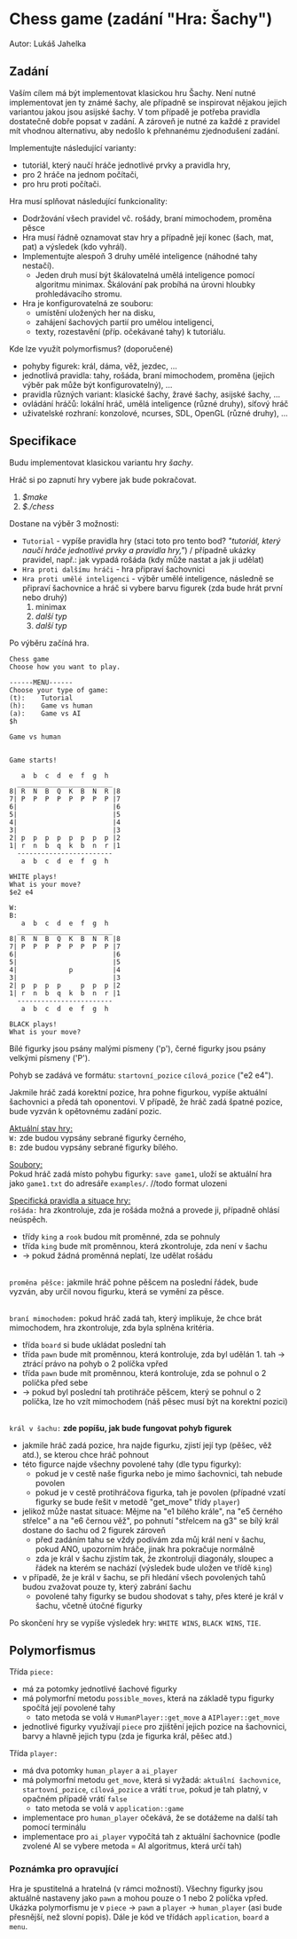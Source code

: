 # Chess game (zadání "Hra: Šachy")
Autor: Lukáš Jahelka

## Zadání

Vaším cílem má být implementovat klasickou hru Šachy. Není nutné implementovat jen ty známé šachy, ale případně se inspirovat nějakou jejich variantou jakou jsou asijské šachy. V tom případě je potřeba pravidla dostatečně dobře popsat v zadání. A zároveň je nutné za každé z pravidel mít vhodnou alternativu, aby nedošlo k přehnanému zjednodušení zadání.

Implementujte následující varianty:

* tutoriál, který naučí hráče jednotlivé prvky a pravidla hry,
* pro 2 hráče na jednom počítači,
* pro hru proti počítači.

Hra musí splňovat následující funkcionality:

* Dodržování všech pravidel vč. rošády, braní mimochodem, proměna pěsce
* Hra musí řádně oznamovat stav hry a případně její konec (šach, mat, pat) a výsledek (kdo vyhrál).
* Implementujte alespoň 3 druhy umělé inteligence (náhodné tahy nestačí).
  * Jeden druh musí být škálovatelná umělá inteligence pomocí algoritmu minimax. Škálování pak probíhá na úrovni hloubky prohledávacího stromu.
* Hra je konfigurovatelná ze souboru:
  * umístění uložených her na disku,
  * zahájení šachových partií pro umělou inteligenci,
  * texty, rozestavění (příp. očekávané tahy) k tutoriálu.


Kde lze využít polymorfismus? (doporučené)

* pohyby figurek: král, dáma, věž, jezdec, ...
* jednotlivá pravidla: tahy, rošáda, braní mimochodem, proměna (jejich výběr pak může být konfigurovatelný), ...
* pravidla různých variant: klasické šachy, žravé šachy, asijské šachy, ...
* ovládání hráčů: lokální hráč, umělá inteligence (různé druhy), síťový hráč
* uživatelské rozhraní: konzolové, ncurses, SDL, OpenGL (různé druhy), ...

## Specifikace

Budu implementovat klasickou variantu hry *šachy*.

Hráč si po zapnutí hry vybere jak bude pokračovat.
1) *$make*
2) *$./chess*

Dostane na výběr 3 možnosti:

* `Tutorial` - vypíše pravidla hry 
(staci toto pro tento bod?
*"tutoriál, který naučí hráče jednotlivé prvky a pravidla hry,"*) / případně ukázky pravidel, např.: jak vypadá rošáda (kdy může nastat a jak ji udělat)
* `Hra proti dalšímu hráči` - hra připraví šachovnici
* `Hra proti umělé inteligenci` - výběr umělé inteligence, následně se připraví šachovnice a hráč si vybere barvu figurek (zda bude hrát první nebo druhý)
  1. minimax
  2. *další typ*
  3. *další typ*

Po výběru začíná hra.

```
Chess game
Choose how you want to play.

------MENU------
Choose your type of game:
(t):    Tutorial
(h):    Game vs human
(a):    Game vs AI
$h

Game vs human


Game starts!

   a  b  c  d  e  f  g  h
  ________________________
8| R  N  B  Q  K  B  N  R |8
7| P  P  P  P  P  P  P  P |7
6|                        |6
5|                        |5
4|                        |4
3|                        |3
2| p  p  p  p  p  p  p  p |2
1| r  n  b  q  k  b  n  r |1
  ------------------------
   a  b  c  d  e  f  g  h

WHITE plays!
What is your move?
$e2 e4

W: 
B:
   a  b  c  d  e  f  g  h
  ________________________
8| R  N  B  Q  K  B  N  R |8
7| P  P  P  P  P  P  P  P |7
6|                        |6
5|                        |5
4|             p          |4
3|                        |3
2| p  p  p  p     p  p  p |2
1| r  n  b  q  k  b  n  r |1
  ------------------------
   a  b  c  d  e  f  g  h

BLACK plays!
What is your move?
```
Bílé figurky jsou psány malými písmeny ('p'), černé figurky jsou psány velkými písmeny ('P').

Pohyb se zadává ve formátu: `startovní_pozice` `cílová_pozice` ("e2 e4").

Jakmile hráč zadá korektní pozice, hra pohne figurkou, vypíše aktuální šachovnici a předá tah oponentovi. 
V případě, že hráč zadá špatné pozice, bude vyzván k opětovnému zadání pozic.

<u>Aktuální stav hry:</u>
<br>`W:` zde budou vypsány sebrané figurky černého,
<br>`B:` zde budou vypsány sebrané figurky bílého.

<u>Soubory:</u>
<br>Pokud hráč zadá místo pohybu figurky: `save game1`, uloží se aktuální hra jako `game1.txt` do adresáře `examples/`.
//todo format ulozeni

<u>Specifická pravidla a situace hry:</u>
<br>`rošáda:` hra zkontroluje, zda je rošáda možná a provede ji, případně ohlásí neúspěch.
* třídy `king` a `rook` budou mít proměnné, zda se pohnuly
* třída `king` bude mít proměnnou, která zkontroluje, zda není v šachu
* -> pokud žádná proměnná neplatí, lze udělat rošádu

<br>`proměna pěšce:` jakmile hráč pohne pěšcem na poslední řádek, bude vyzván, aby určil novou figurku, která se vymění za pěsce.

<br>`braní mimochodem:` pokud hráč zadá tah, který implikuje, že chce brát mimochodem, hra zkontroluje, zda byla splněna kritéria.
* třída `board` si bude ukládat poslední tah
* třída `pawn` bude mít proměnnou, která kontroluje, zda byl udělán 1. tah -> ztrácí právo na pohyb o 2 políčka vpřed
* třída `pawn` bude mít proměnnou, která kontroluje, zda se pohnul o 2 políčka před sebe
* -> pokud byl poslední tah protihráče pěšcem, který se pohnul o 2 políčka, lze ho vzít mimochodem (náš pěsec musí být na korektní pozici)

<br>`král v šachu:`  <b>zde popíšu, jak bude fungovat pohyb figurek</b>
* jakmile hráč zadá pozice, hra najde figurku, zjistí její typ (pěšec, věž atd.), se kterou chce hráč pohnout
* této figurce najde všechny povolené tahy (dle typu figurky):
  * pokud je v cestě naše figurka nebo je mimo šachovnici, tah nebude povolen
  * pokud je v cestě protihráčova figurka, tah je povolen (případné vzatí figurky se bude řešit v metodě "get_move" třídy `player`)
* jelikož může nastat situace: Mějme na "e1 bílého krále", na "e5 černého střelce" a na "e6 černou věž", po pohnutí "střelcem na g3" se bílý král dostane do šachu od 2 figurek zároveň
  * před zadáním tahu se vždy podívám zda můj král není v šachu, pokud ANO, upozorním hráče, jinak hra pokračuje normálně
  * zda je král v šachu zjistím tak, že zkontroluji diagonály, sloupec a řádek na kterém se nachází (výsledek bude uložen ve třídě `king`)
* v případě, že je král v šachu, se při hledání všech povolených tahů budou zvažovat pouze ty, který zabrání šachu
  * povolené tahy figurky se budou shodovat s tahy, přes které je král v šachu, včetně útočné figurky

Po skončení hry se vypíše výsledek hry: `WHITE WINS`, `BLACK WINS`, `TIE`.

## Polymorfismus

Třída `piece:`
* má za potomky jednotlivé šachové figurky
* má polymorfní metodu `possible_moves`, která na základě typu figurky spočítá její povolené tahy
  * tato metoda se volá v `HumanPlayer::get_move` a `AIPlayer::get_move`
* jednotlivé figurky využívají `piece` pro zjištění jejich pozice na šachovnici, barvy a hlavně jejich typu (zda je figurka král, pěšec atd.)

Třída `player:`
* má dva potomky `human_player` a `ai_player`
* má polymorfní metodu `get_move`, která si vyžadá: `aktuální šachovnice`, `startovní_pozice`, `cílová_pozice` a vrátí `true`, pokud je tah platný, v opačném případě vrátí `false`
  * tato metoda se volá v `application::game`
* implementace pro `human_player` očekává, že se dotážeme na další tah pomocí terminálu
* implementace pro `ai_player` vypočítá tah z aktuální šachovnice (podle zvolené AI se vybere metoda = AI algoritmus, která určí tah)


### Poznámka pro opravující
Hra je spustitelná a hratelná (v rámci možností).
Všechny figurky jsou aktuálně nastaveny jako `pawn` a mohou pouze o 1 nebo 2 políčka vpřed.
Ukázka polymorfismu je v `piece` -> `pawn` a `player` -> `human_player` (asi bude přesnější, než slovní popis).
Dále je kód ve třídách `application`, `board` a `menu`.
